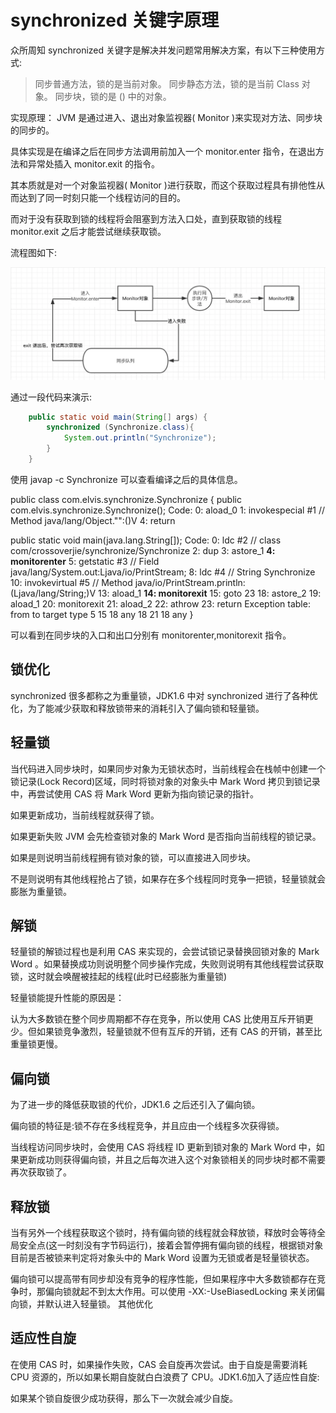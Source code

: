 # synchronized 关键字原理

众所周知 synchronized 关键字是解决并发问题常用解决方案，有以下三种使用方式:

 >   同步普通方法，锁的是当前对象。
    同步静态方法，锁的是当前 Class 对象。
    同步块，锁的是 () 中的对象。

实现原理： JVM 是通过进入、退出对象监视器( Monitor )来实现对方法、同步块的同步的。

具体实现是在编译之后在同步方法调用前加入一个 monitor.enter 指令，在退出方法和异常处插入 monitor.exit 的指令。

其本质就是对一个对象监视器( Monitor )进行获取，而这个获取过程具有排他性从而达到了同一时刻只能一个线程访问的目的。

而对于没有获取到锁的线程将会阻塞到方法入口处，直到获取锁的线程 monitor.exit 之后才能尝试继续获取锁。

流程图如下:

![img](../images/synchronized01.webp)

通过一段代码来演示:
~~~java
    public static void main(String[] args) {
        synchronized (Synchronize.class){
            System.out.println("Synchronize");
        }
    }
~~~
使用 javap -c Synchronize 可以查看编译之后的具体信息。

public class com.elvis.synchronize.Synchronize {
  public com.elvis.synchronize.Synchronize();
    Code:
       0: aload_0
       1: invokespecial #1                  // Method java/lang/Object."<init>":()V
       4: return

  public static void main(java.lang.String[]);
    Code:
       0: ldc           #2                  // class com/crossoverjie/synchronize/Synchronize
       2: dup
       3: astore_1
       **4: monitorenter**
       5: getstatic     #3                  // Field java/lang/System.out:Ljava/io/PrintStream;
       8: ldc           #4                  // String Synchronize
      10: invokevirtual #5                  // Method java/io/PrintStream.println:(Ljava/lang/String;)V
      13: aload_1
      **14: monitorexit**
      15: goto          23
      18: astore_2
      19: aload_1
      20: monitorexit
      21: aload_2
      22: athrow
      23: return
    Exception table:
       from    to  target type
           5    15    18   any
          18    21    18   any
}

可以看到在同步块的入口和出口分别有 monitorenter,monitorexit 指令。
## 锁优化

synchronized 很多都称之为重量锁，JDK1.6 中对 synchronized 进行了各种优化，为了能减少获取和释放锁带来的消耗引入了偏向锁和轻量锁。
## 轻量锁

当代码进入同步块时，如果同步对象为无锁状态时，当前线程会在栈帧中创建一个锁记录(Lock Record)区域，同时将锁对象的对象头中 Mark Word 拷贝到锁记录中，再尝试使用 CAS 将 Mark Word 更新为指向锁记录的指针。

如果更新成功，当前线程就获得了锁。

如果更新失败 JVM 会先检查锁对象的 Mark Word 是否指向当前线程的锁记录。

如果是则说明当前线程拥有锁对象的锁，可以直接进入同步块。

不是则说明有其他线程抢占了锁，如果存在多个线程同时竞争一把锁，轻量锁就会膨胀为重量锁。
## 解锁

轻量锁的解锁过程也是利用 CAS 来实现的，会尝试锁记录替换回锁对象的 Mark Word 。如果替换成功则说明整个同步操作完成，失败则说明有其他线程尝试获取锁，这时就会唤醒被挂起的线程(此时已经膨胀为重量锁)

轻量锁能提升性能的原因是：

认为大多数锁在整个同步周期都不存在竞争，所以使用 CAS 比使用互斥开销更少。但如果锁竞争激烈，轻量锁就不但有互斥的开销，还有 CAS 的开销，甚至比重量锁更慢。
## 偏向锁

为了进一步的降低获取锁的代价，JDK1.6 之后还引入了偏向锁。

偏向锁的特征是:锁不存在多线程竞争，并且应由一个线程多次获得锁。

当线程访问同步块时，会使用 CAS 将线程 ID 更新到锁对象的 Mark Word 中，如果更新成功则获得偏向锁，并且之后每次进入这个对象锁相关的同步块时都不需要再次获取锁了。
## 释放锁

当有另外一个线程获取这个锁时，持有偏向锁的线程就会释放锁，释放时会等待全局安全点(这一时刻没有字节码运行)，接着会暂停拥有偏向锁的线程，根据锁对象目前是否被锁来判定将对象头中的 Mark Word 设置为无锁或者是轻量锁状态。

偏向锁可以提高带有同步却没有竞争的程序性能，但如果程序中大多数锁都存在竞争时，那偏向锁就起不到太大作用。可以使用 -XX:-UseBiasedLocking 来关闭偏向锁，并默认进入轻量锁。
其他优化
## 适应性自旋

在使用 CAS 时，如果操作失败，CAS 会自旋再次尝试。由于自旋是需要消耗 CPU 资源的，所以如果长期自旋就白白浪费了 CPU。JDK1.6加入了适应性自旋:

如果某个锁自旋很少成功获得，那么下一次就会减少自旋。

